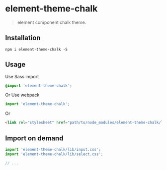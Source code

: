 <!--
 * @Author: your name
 * @Date: 2020-11-20 10:22:15
 * @LastEditTime: 2020-11-20 10:22:27
 * @LastEditors: your name
 * @Description: In User Settings Edit
 * @FilePath: /EasyEle-ui/packages/theme-chalk/readme.md
-->
# element-theme-chalk
> element component chalk theme.


## Installation
```shell
npm i element-theme-chalk -S
```

## Usage

Use Sass import
```css
@import 'element-theme-chalk';
```

Or Use webpack
```javascript
import 'element-theme-chalk';
```

Or
```html
<link rel="stylesheet" href="path/to/node_modules/element-theme-chalk/lib/index.css">
```

##  Import on demand
```javascript
import 'element-theme-chalk/lib/input.css';
import 'element-theme-chalk/lib/select.css';

// ...
```
